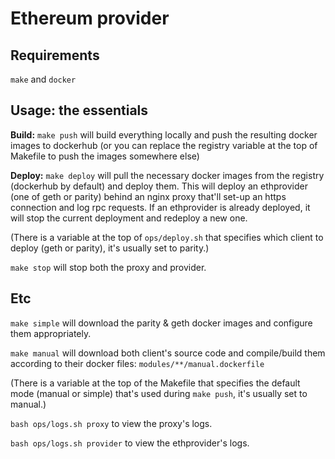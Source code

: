 # Ethereum provider

## Requirements

`make` and `docker`

## Usage: the essentials

**Build:** `make push` will build everything locally and push the resulting docker images to dockerhub (or you can replace the registry variable at the top of Makefile to push the images somewhere else)

**Deploy:** `make deploy` will pull the necessary docker images from the registry (dockerhub by default) and deploy them. This will deploy an ethprovider (one of geth or parity) behind an nginx proxy that'll set-up an https connection and log rpc requests. If an ethprovider is already deployed, it will stop the current deployment and redeploy a new one.

(There is a variable at the top of `ops/deploy.sh` that specifies which client to deploy (geth or parity), it's usually set to parity.)

`make stop` will stop both the proxy and provider.

## Etc

`make simple` will download the parity & geth docker images and configure them appropriately.

`make manual` will download both client's source code and compile/build them according to their docker files: `modules/**/manual.dockerfile`

(There is a variable at the top of the Makefile that specifies the default mode (manual or simple) that's used during `make push`, it's usually set to manual.)

`bash ops/logs.sh proxy` to view the proxy's logs.

`bash ops/logs.sh provider` to view the ethprovider's logs.

